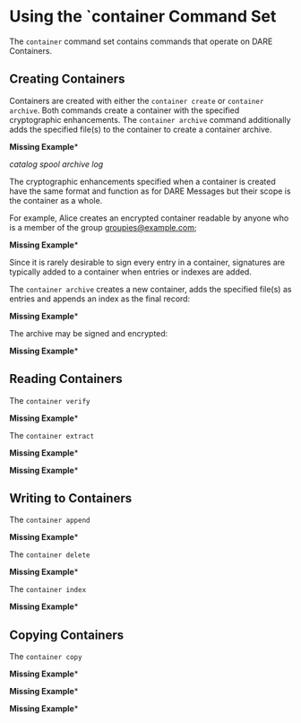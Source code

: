 
# Using the `container Command Set

The `container` command set contains commands that operate on DARE Containers.

## Creating Containers

Containers are created with either the `container create` or 
`container archive`. Both commands create a container with the 
specified cryptographic enhancements. The `container archive`
command additionally adds the specified file(s) to the container to create 
a container archive.

**Missing Example***

*catalog* *spool* *archive* *log*


The cryptographic enhancements specified when a container is created have the 
same format and function as for DARE Messages but their scope is the container
as a whole.

For example, Alice creates an encrypted container readable by anyone who is a
member of the group groupies@example.com;

**Missing Example***

Since it is rarely desirable to sign every entry in a container, signatures
are typically added to a container when entries or indexes are added. 

The `container archive` creates a new container, adds the
specified file(s) as entries and appends an index as the final record:

**Missing Example***

The archive may be signed and encrypted:

**Missing Example***

## Reading Containers

The `container verify` 

**Missing Example***


The `container extract` 

**Missing Example***

**Missing Example***






## Writing to Containers

The `container append` 

**Missing Example***



The `container delete` 

**Missing Example***


The `container index` 

**Missing Example***



## Copying Containers

The `container copy` 

**Missing Example***

**Missing Example***

**Missing Example***


